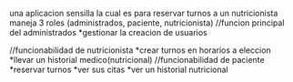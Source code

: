 una aplicacion sensilla la cual es para reservar turnos a un nutricionista
maneja 3 roles (administrados, paciente, nutricionista)
//funcion principal del administrados 
*gestionar la creacion de usuarios

//funcionabilidad de nutricionista
*crear turnos en horarios a eleccion
*llevar un historial medico(nutricional)
//funcionabilidad de paciente
*reservar turnos
*ver sus citas
*ver un historial nutricional
